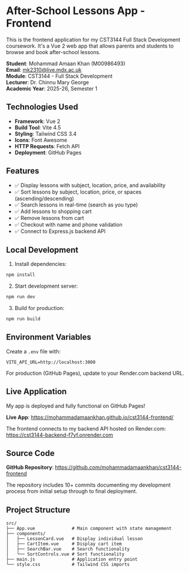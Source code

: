 # After-School Lessons App - Frontend

This is the frontend application for my CST3144 Full Stack Development coursework. It's a Vue 2 web app that allows parents and students to browse and book after-school lessons.

**Student**: Mohammad Amaan Khan (M00986493)  
**Email**: mk2310@live.mdx.ac.uk  
**Module**: CST3144 - Full Stack Development  
**Lecturer**: Dr. Chinnu Mary George  
**Academic Year**: 2025-26, Semester 1

## Technologies Used

- **Framework**: Vue 2
- **Build Tool**: Vite 4.5
- **Styling**: Tailwind CSS 3.4
- **Icons**: Font Awesome
- **HTTP Requests**: Fetch API
- **Deployment**: GitHub Pages

## Features

- ✅ Display lessons with subject, location, price, and availability
- ✅ Sort lessons by subject, location, price, or spaces (ascending/descending)
- ✅ Search lessons in real-time (search as you type)
- ✅ Add lessons to shopping cart
- ✅ Remove lessons from cart
- ✅ Checkout with name and phone validation
- ✅ Connect to Express.js backend API

## Local Development

1. Install dependencies:
```bash
npm install
```

2. Start development server:
```bash
npm run dev
```

3. Build for production:
```bash
npm run build
```

## Environment Variables

Create a `.env` file with:
```
VITE_API_URL=http://localhost:3000
```

For production (GitHub Pages), update to your Render.com backend URL.

## Live Application

My app is deployed and fully functional on GitHub Pages!

**Live App**: https://mohammadamaankhan.github.io/cst3144-frontend/

The frontend connects to my backend API hosted on Render.com: https://cst3144-backend-f7yf.onrender.com

## Source Code

**GitHub Repository**: https://github.com/mohammadamaankhan/cst3144-frontend

The repository includes 10+ commits documenting my development process from initial setup through to final deployment.

## Project Structure

```
src/
├── App.vue              # Main component with state management
├── components/
│   ├── LessonCard.vue   # Display individual lesson
│   ├── CartItem.vue     # Display cart item
│   ├── SearchBar.vue    # Search functionality
│   └── SortControls.vue # Sort functionality
├── main.js              # Application entry point
└── style.css            # Tailwind CSS imports
```
